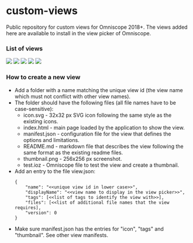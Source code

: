 # custom-views

Public repository for custom views for Omniscope 2018+.
The views added here are available to install in the view picker of Omniscope.

### List of views
[<img src="https://github.com/visokio/custom-views/raw/master/bubblechart/thumbnail.png">](bubblechart/README.md "Bubble Chart")
[<img src="https://github.com/visokio/custom-views/raw/master/calendar/thumbnail.png">](calendar/README.md "Calendar")
[<img src="https://github.com/visokio/custom-views/raw/master/francechoropleth/thumbnail.png">](francechoropleth/README.md "France Choropleth")
[<img src="https://github.com/visokio/custom-views/raw/master/kpi/thumbnail.png">](kpi/README.md "KPI")
[<img src="https://github.com/visokio/custom-views/raw/master/venndiagram/thumbnail.png">](venndiagram/README.md "Venn Diagram")

### How to create a new view

 - Add a folder with a name matching the unique view id (the view name which must not conflict with other view names).
 - The folder should have the following files (all file names have to be case-sensitive):
    * icon.svg - 32x32 px SVG icon following the same style as the existing icons.
    * index.html - main page loaded by the application to show the view.
    * manifest.json - configuration file for the view that defines the options and limitations.
    * README.md - markdown file that describes the view following the same format as the existing readme files.
    * thumbnail.png - 256x256 px screenshot.
    * test.ioz - Omniscope file to test the view and create a thumbnail.
 - Add an entry to the file view.json:
    ```
    {
        "name": "<<unique view id in lower case>>",
        "displayName": "<<view name to display in the view picker>>",
        "tags": [<<list of tags to identify the view with>>],
        "files": [<<list of additional file names that the view requires],
        "version": 0
    }
    ```
 - Make sure manifest.json has the entries for "icon", "tags" and "thumbnail". See other view manifests.